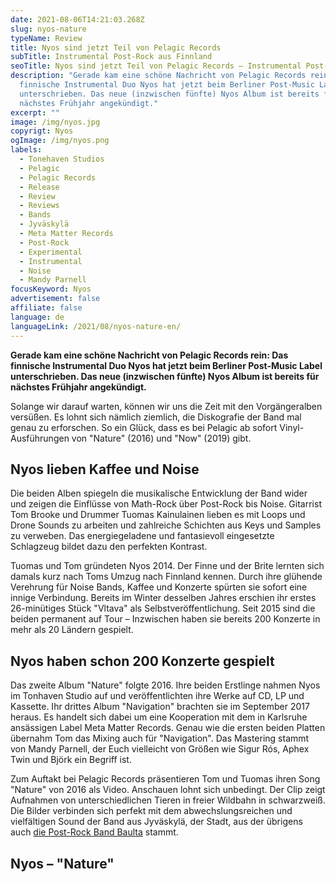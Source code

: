 ```yaml
---
date: 2021-08-06T14:21:03.268Z
slug: nyos-nature
typeName: Review
title: Nyos sind jetzt Teil von Pelagic Records
subTitle: Instrumental Post-Rock aus Finnland
seoTitle: Nyos sind jetzt Teil von Pelagic Records – Instrumental Post-Rock Review
description: "Gerade kam eine schöne Nachricht von Pelagic Records rein: Das
  finnische Instrumental Duo Nyos hat jetzt beim Berliner Post-Music Label
  unterschrieben. Das neue (inzwischen fünfte) Nyos Album ist bereits für
  nächstes Frühjahr angekündigt."
excerpt: ""
image: /img/nyos.jpg
copyrigt: Nyos
ogImage: /img/nyos.png
labels:
  - Tonehaven Studios
  - Pelagic
  - Pelagic Records
  - Release
  - Review
  - Reviews
  - Bands
  - Jyväskylä
  - Meta Matter Records
  - Post-Rock
  - Experimental
  - Instrumental
  - Noise
  - Mandy Parnell
focusKeyword: Nyos
advertisement: false
affiliate: false
language: de
languageLink: /2021/08/nyos-nature-en/
---
```

**Gerade kam eine schöne Nachricht von Pelagic Records rein: Das finnische Instrumental Duo Nyos hat jetzt beim Berliner Post-Music Label unterschrieben. Das neue (inzwischen fünfte) Nyos Album ist bereits für nächstes Frühjahr angekündigt.**

Solange wir darauf warten, können wir uns die Zeit mit den Vorgängeralben versüßen. Es lohnt sich nämlich ziemlich, die Diskografie der Band mal genau zu erforschen. So ein Glück, dass es bei Pelagic ab sofort Vinyl-Ausführungen von "Nature" (2016) und "Now" (2019) gibt.

## Nyos lieben Kaffee und Noise

Die beiden Alben spiegeln die musikalische Entwicklung der Band wider und zeigen die Einflüsse  von Math-Rock über Post-Rock bis Noise. Gitarrist Tom Brooke und Drummer Tuomas Kainulainen lieben es mit Loops und Drone Sounds zu arbeiten und zahlreiche Schichten aus Keys und Samples zu verweben. Das energiegeladene und fantasievoll eingesetzte Schlagzeug bildet dazu den perfekten Kontrast.

Tuomas und Tom gründeten Nyos 2014. Der Finne und der Brite lernten sich damals kurz nach Toms Umzug nach Finnland kennen. Durch ihre glühende Verehrung für Noise Bands, Kaffee und Konzerte spürten sie sofort eine innige Verbindung. Bereits im Winter desselben Jahres erschien ihr erstes 26-minütiges Stück "Vltava" als Selbstveröffentlichung. Seit 2015 sind die beiden permanent auf Tour – Inzwischen haben sie bereits 200 Konzerte in mehr als 20 Ländern gespielt.

## Nyos haben schon 200 Konzerte gespielt

Das zweite Album "Nature" folgte 2016. Ihre beiden Erstlinge nahmen Nyos im Tonhaven Studio auf und veröffentlichten ihre Werke auf CD, LP und Kassette. Ihr drittes Album "Navigation" brachten sie im September 2017 heraus. Es handelt sich dabei um eine Kooperation mit dem in Karlsruhe ansässigen Label Meta Matter Records. Genau wie die ersten beiden Platten übernahm Tom das Mixing auch für "Navigation". Das Mastering stammt von Mandy Parnell, der Euch vielleicht von Größen wie Sigur Rós, Aphex Twin und Björk ein Begriff ist.

Zum Auftakt bei Pelagic Records präsentieren Tom und Tuomas ihren Song "Nature" von 2016 als Video. Anschauen lohnt sich unbedingt. Der Clip zeigt Aufnahmen von unterschiedlichen Tieren in freier Wildbahn in schwarzweiß. Die Bilder verbinden sich perfekt mit dem abwechslungsreichen und vielfältigen Sound der Band aus Jyväskylä, der Stadt, aus der übrigens auch [die Post-Rock Band Baulta](/2021/03/baulta-interview/) stammt.

## Nyos – "Nature"

<YouTube id="slU3mD1RHNA" />
